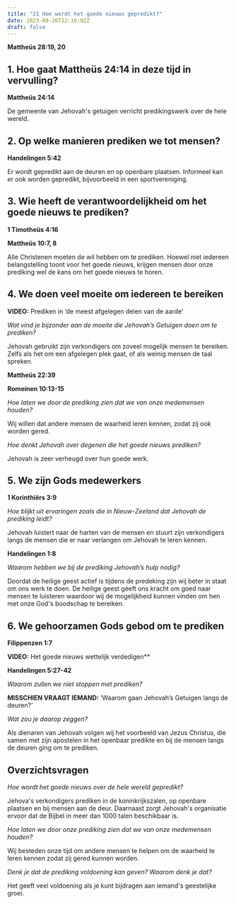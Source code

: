 ```yaml
---
title: "21 Hoe wordt het goede nieuws gepredikt?"
date: 2023-09-26T22:16:02Z
draft: false
---
```


**Mattheüs 28:19, 20**

## 1. Hoe gaat Mattheüs 24:14 in deze tijd in vervulling?

**Mattheüs 24:14**

De gemeente van Jehovah's getuigen verricht predikingswerk over de hele wereld.

## 2. Op welke manieren prediken we tot mensen?

**Handelingen 5:42**

Er wordt gepredikt aan de deuren en op openbare plaatsen. Informeel kan er ook worden gepredikt, bijvoorbeeld in een sportvereniging.

## 3. Wie heeft de verantwoordelijkheid om het goede nieuws te prediken?

**1 Timotheüs 4:16**

**Mattheüs 10:7, 8**

Alle Christenen moeten de wil hebben om te prediken. Hoewel niet iedereen belangstelling toont voor het goede nieuws, krijgen mensen
door onze prediking wel de kans om het goede nieuws te horen.

## 4. We doen veel moeite om iedereen te bereiken

**VIDEO:** Prediken in ‘de meest afgelegen delen van de aarde’

_Wat vind je bijzonder aan de moeite die Jehovah’s Getuigen doen om te prediken?_

Jehovah gebruikt zijn verkondigers om zoveel mogelijk mensen te bereiken. Zelfs als het om een afgelegen plek gaat, of als weinig mensen
de taal spreken.

**Mattheüs 22:39**

**Romeinen 10:13-15**

_Hoe laten we door de prediking zien dat we van onze medemensen houden?_

Wij willen dat andere mensen de waarheid leren kennen, zodat zij ook worden gered.

_Hoe denkt Jehovah over degenen die het goede nieuws prediken?_

Jehovah is zeer verheugd over hun goede werk.

## 5. We zijn Gods medewerkers

**1 Korinthiërs 3:9**

_Hoe blijkt uit ervaringen zoals die in Nieuw-Zeeland dat Jehovah de prediking leidt?_

Jehovah luistert naar de harten van de mensen en stuurt zijn verkondigers langs de mensen die er naar verlangen
om Jehovah te leren kennen.

**Handelingen 1:8**

_Waarom hebben we bij de prediking Jehovah’s hulp nodig?_

Doordat de heilige geest actief is tijdens de predeking zijn wij beter in staat om ons werk te doen. De heilige geest
geeft ons kracht om goed naar mensen te luisteren waardoor wij de mogelijkheid kunnen vinden om hen met onze God's
boodschap te bereiken.

## 6. We gehoorzamen Gods gebod om te prediken

**Filippenzen 1:7**

**VIDEO:** Het goede nieuws wettelijk verdedigen\*\*

**Handelingen 5:27-42**

_Waarom zullen we niet stoppen met prediken?_

**MISSCHIEN VRAAGT IEMAND:** ‘Waarom gaan Jehovah’s Getuigen langs de deuren?’

_Wat zou je daarop zeggen?_

Als dienaren van Jehovah volgen wij het voorbeeld van Jezus Christus, die samen met zijn apostelen in het openbaar predikte
en bij de mensen langs de deuren ging om te prediken.

## Overzichtsvragen

_Hoe wordt het goede nieuws over de hele wereld gepredikt?_

Jehova's verkondigers prediken in de koninkrijkszalen, op openbare plaatsen en bij mensen aan de deur. Daarnaast zorgt
Jehovah's organisatie ervoor dat de Bijbel in meer dan 1000 talen beschikbaar is.

_Hoe laten we door onze prediking zien dat we van onze medemensen houden?_

Wij besteden onze tijd om andere mensen te helpen om de waarheid te leren kennen zodat zij gered kunnen worden.

_Denk je dat de prediking voldoening kan geven? Waarom denk je dat?_

Het geeft veel voldoening als je kunt bijdragen aan iemand's geestelijke groei.
